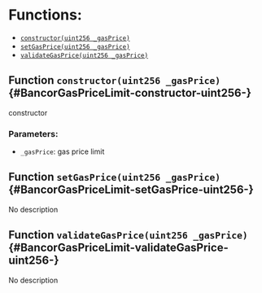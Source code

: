 

# Functions:
- [`constructor(uint256 _gasPrice)`](#BancorGasPriceLimit-constructor-uint256-)
- [`setGasPrice(uint256 _gasPrice)`](#BancorGasPriceLimit-setGasPrice-uint256-)
- [`validateGasPrice(uint256 _gasPrice)`](#BancorGasPriceLimit-validateGasPrice-uint256-)


## Function `constructor(uint256 _gasPrice)` {#BancorGasPriceLimit-constructor-uint256-}
constructor

### Parameters:
- `_gasPrice`:    gas price limit
## Function `setGasPrice(uint256 _gasPrice)` {#BancorGasPriceLimit-setGasPrice-uint256-}
No description
## Function `validateGasPrice(uint256 _gasPrice)` {#BancorGasPriceLimit-validateGasPrice-uint256-}
No description

